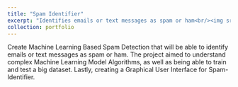 ```yaml
---
title: "Spam Identifier"
excerpt: "Identifies emails or text messages as spam or ham<br/><img src='/images/500x300.png'>"
collection: portfolio
---
```


Create Machine Learning Based Spam Detection that will be able to identify emails or text messages as spam or ham. The project aimed to understand complex Machine Learning Model Algorithms, as well as being able to train and test a big dataset. Lastly, creating a Graphical User Interface for Spam-Identifier.

<!---
This is an item in your portfolio. It can be have images or nice text. If you name the file .md, it will be parsed as markdown. If you name the file .html, it will be parsed as HTML. 
--->
